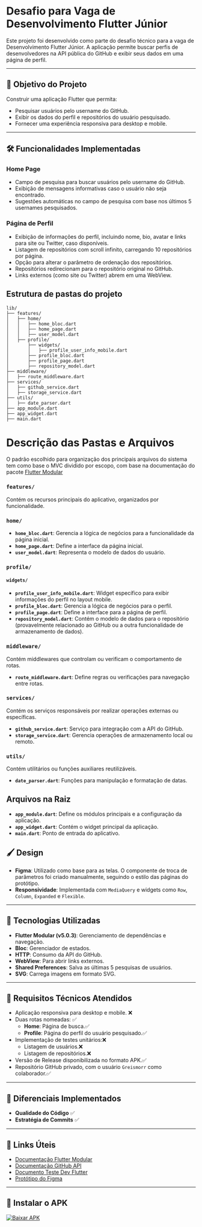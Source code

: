 # Desafio para Vaga de Desenvolvimento Flutter Júnior

Este projeto foi desenvolvido como parte do desafio técnico para a vaga de Desenvolvimento Flutter Júnior. A aplicação permite buscar perfis de desenvolvedores na API pública do GitHub e exibir seus dados em uma página de perfil.

---

## 🎯 **Objetivo do Projeto**
Construir uma aplicação Flutter que permita:
- Pesquisar usuários pelo username do GitHub.
- Exibir os dados do perfil e repositórios do usuário pesquisado.
- Fornecer uma experiência responsiva para desktop e mobile.

---

## 🛠️ **Funcionalidades Implementadas**
### Home Page
- Campo de pesquisa para buscar usuários pelo username do GitHub.
- Exibição de mensagens informativas caso o usuário não seja encontrado.
- Sugestões automáticas no campo de pesquisa com base nos últimos 5 usernames pesquisados.

### Página de Perfil
- Exibição de informações do perfil, incluindo nome, bio, avatar e links para site ou Twitter, caso disponíveis.
- Listagem de repositórios com scroll infinito, carregando 10 repositórios por página.
- Opção para alterar o parâmetro de ordenação dos repositórios.
- Repositórios redirecionam para o repositório original no GitHub.
- Links externos (como site ou Twitter) abrem em uma WebView.

## Estrutura de pastas do projeto

```plaintext
lib/
├── features/
│   ├── home/
│   │   ├── home_bloc.dart
│   │   ├── home_page.dart
│   │   ├── user_model.dart
│   ├── profile/
│       ├── widgets/
│       │   ├── profile_user_info_mobile.dart
│       ├── profile_bloc.dart
│       ├── profile_page.dart
│       ├── repository_model.dart
├── middleware/
│   ├── route_middleware.dart
├── services/
│   ├── github_service.dart
│   ├── storage_service.dart
├── utils/
│   ├── date_parser.dart
├── app_module.dart
├── app_widget.dart
├── main.dart
```

# Descrição das Pastas e Arquivos
O padrão escolhido para organização dos principais arquivos do sistema tem como base o MVC dividido por escopo, com base na documentação do pacote [Flutter Modular](https://modular.flutterando.com.br/docs/intro/)

### `features/`
Contém os recursos principais do aplicativo, organizados por funcionalidade.

### `home/`
- **`home_bloc.dart`**: Gerencia a lógica de negócios para a funcionalidade da página inicial.
- **`home_page.dart`**: Define a interface da página inicial.
- **`user_model.dart`**: Representa o modelo de dados do usuário.

### `profile/`
#### `widgets/`
- **`profile_user_info_mobile.dart`**: Widget específico para exibir informações do perfil no layout mobile.
- **`profile_bloc.dart`**: Gerencia a lógica de negócios para o perfil.
- **`profile_page.dart`**: Define a interface para a página de perfil.
- **`repository_model.dart`**: Contém o modelo de dados para o repositório (provavelmente relacionado ao GitHub ou a outra funcionalidade de armazenamento de dados).

### `middleware/`
Contém middlewares que controlam ou verificam o comportamento de rotas.

- **`route_middleware.dart`**: Define regras ou verificações para navegação entre rotas.

### `services/`
Contém os serviços responsáveis por realizar operações externas ou específicas.

- **`github_service.dart`**: Serviço para integração com a API do GitHub.
- **`storage_service.dart`**: Gerencia operações de armazenamento local ou remoto.

### `utils/`
Contém utilitários ou funções auxiliares reutilizáveis.

- **`date_parser.dart`**: Funções para manipulação e formatação de datas.

## Arquivos na Raiz
- **`app_module.dart`**: Define os módulos principais e a configuração da aplicação.
- **`app_widget.dart`**: Contém o widget principal da aplicação.
- **`main.dart`**: Ponto de entrada do aplicativo.


## 🖌️ **Design**
- **Figma**: Utilizado como base para as telas. O componente de troca de parâmetros foi criado manualmente, seguindo o estilo das páginas do protótipo.
- **Responsividade**: Implementada com `MediaQuery` e widgets como `Row`, `Column`, `Expanded` e `Flexible`.
---


## 🔧 **Tecnologias Utilizadas**
- **Flutter Modular (v5.0.3)**: Gerenciamento de dependências e navegação.
- **Bloc**: Gerenciador de estados.
- **HTTP**: Consumo da API do GitHub.
- **WebView**: Para abrir links externos.
- **Shared Preferences**: Salva as últimas 5 pesquisas de usuários.
- **SVG**: Carrega imagens em formato SVG.

---

## 🚀 **Requisitos Técnicos Atendidos**
- Aplicação responsiva para desktop e mobile. ❌
- Duas rotas nomeadas: ✅
  - **Home**: Página de busca.✅
  - **Profile**: Página do perfil do usuário pesquisado.✅
- Implementação de testes unitários:❌
  - Listagem de usuários.❌
  - Listagem de repositórios.❌
- Versão de Release disponibilizada no formato APK.✅
- Repositório GitHub privado, com o usuário `Greismorr` como colaborador.✅

---

## 🌟 **Diferenciais Implementados**
- **Qualidade do Código** ✅
- **Estratégia de Commits** ✅

---

## 🔗 **Links Úteis**
- [Documentação Flutter Modular](https://modular.flutterando.com.br/docs/intro/)
- [Documentação GitHub API](https://docs.github.com/pt/rest/quickstart?apiVersion=2022-11-28)
- [Documento Teste Dev Flutter](https://docs.google.com/document/d/15IdTi7WWio9NXcI8zI98aVjzd2KULOHDT8yroHCnx54/edit?tab=t.0)
- [Protótipo do Figma](https://www.figma.com/design/dcy0QM6siQVA8qaLzDcLXD/Teste-Petize-(2025)?node-id=0-1&p=f&t=1OtKOUbHJd9dNEGH-0) 

---

## 📝 **Instalar o APK**
<a href="https://github.com/BerPGR/teste_petize_flutter/tree/master/generated/app-release.apk" download>
    <img src="https://img.shields.io/badge/Baixar%20APK-Download-blue?style=for-the-badge" alt="Baixar APK">
</a>

